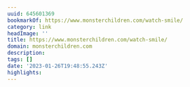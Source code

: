 ```yaml
---
uuid: 645601369
bookmarkOf: https://www.monsterchildren.com/watch-smile/
category: link
headImage: ''
title: https://www.monsterchildren.com/watch-smile/
domain: monsterchildren.com
description: 
tags: []
date: '2023-01-26T19:48:55.243Z'
highlights: 
---
```




